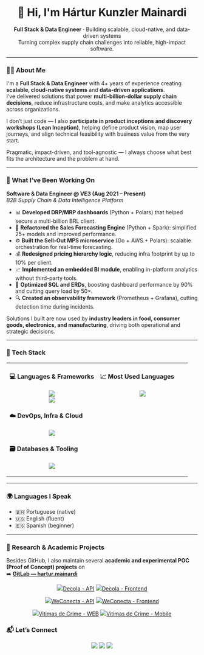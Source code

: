 <h1 align="center">👋 Hi, I'm Hártur Kunzler Mainardi</h1>

<p align="center">
  <strong>Full Stack & Data Engineer</strong> · Building scalable, cloud-native, and data-driven systems  
  <br/>
  Turning complex supply chain challenges into reliable, high-impact software.
</p>

---

### 👨‍💻 About Me

I'm a **Full Stack & Data Engineer** with 4+ years of experience creating **scalable, cloud-native systems** and **data-driven applications**.  
I’ve delivered solutions that power **multi-billion-dollar supply chain decisions**, reduce infrastructure costs, and make analytics accessible across organizations.

I don’t just code — I also **participate in product inceptions and discovery workshops (Lean Inception)**, helping define product vision, map user journeys, and align technical feasibility with business value from the very start.

Pragmatic, impact-driven, and tool-agnostic — I always choose what best fits the architecture and the problem at hand.

---

### 🚀 What I’ve Been Working On

**Software & Data Engineer @ VE3 (Aug 2021 – Present)**  
_B2B Supply Chain & Data Intelligence Platform_

-   📊 **Developed DRP/MRP dashboards** (Python + Polars) that helped secure a multi-billion BRL client.
-   🧠 **Refactored the Sales Forecasting Engine** (Python + Spark): simplified 25+ models and improved performance.
-   ⚙️ **Built the Sell-Out MPS microservice** (Go + AWS + Polars): scalable orchestration for real-time forecasting.
-   💰 **Redesigned pricing hierarchy logic**, reducing infra footprint by up to 10% per client.
-   📈 **Implemented an embedded BI module**, enabling in-platform analytics without third-party tools.
-   🚀 **Optimized SQL and ERDs**, boosting dashboard performance by 90% and cutting query load by 50×.
-   🔍 **Created an observability framework** (Prometheus + Grafana), cutting detection time during incidents.

Solutions I built are now used by **industry leaders in food, consumer goods, electronics, and manufacturing**, driving both operational and strategic decisions.

---

### 🧠 Tech Stack

<table>
  <tr>
    <td valign="top" width="50%">

#### 💻 Languages & Frameworks

<p align="center">
  <img src="https://skillicons.dev/icons?i=go,python,typescript,javascript,php,bash,java,c" /><br>
  <img src="https://skillicons.dev/icons?i=nodejs,react,nextjs,fastapi" />
</p>

#### ☁️ DevOps, Infra & Cloud

<p align="center">
  <img src="https://skillicons.dev/icons?i=linux,docker,aws,nginx,grafana,cloudflare,prometheus" />
</p>

#### 🗃️ Databases & Tooling

<p align="center">
  <img src="https://skillicons.dev/icons?i=postgresql,mysql,git,npm,webpack,postman" />
</p>

</td>
<td valign="top" width="50%">

#### 📈 Most Used Languages

<p align="center">
  <img src="https://github-readme-stats.vercel.app/api/top-langs/?username=harturk&layout=compact&theme=transparent&hide_border=true&langs_count=8" />
</p>

</td>
  </tr>
</table>

---

### 🌍 Languages I Speak

-   🇧🇷 Portuguese (native)
-   🇺🇸 English (fluent)
-   🇪🇸 Spanish (beginner)

---

### 🧪 Research & Academic Projects

Besides GitHub, I also maintain several **academic and experimental POC (Proof of Concept) projects** on  
➡️ [**GitLab — hartur.mainardi**](https://tools.ages.pucrs.br/hartur.mainardi)

<p align="center">
  <a href="https://tools.ages.pucrs.br/plataforma-onboarding-para-novos-colaboradores/decola-api"><img src="https://img.shields.io/badge/GitHub-harturk-black?logo=github&style=for-the-badge" />Decola - API</a>
  <a href="https://tools.ages.pucrs.br/plataforma-onboarding-para-novos-colaboradores/decola-frontend"><img src="https://img.shields.io/badge/GitHub-harturk-black?logo=github&style=for-the-badge" />Decola - Frontend</a>
</p>

<p align="center">
  <a href="https://tools.ages.pucrs.br/weconecta-plataforma-digital-para-question-rios-de-sa-de/backend"><img src="https://img.shields.io/badge/GitHub-harturk-black?logo=github&style=for-the-badge" />WeConecta - API</a>
  <a href="https://tools.ages.pucrs.br/weconecta-plataforma-digital-para-question-rios-de-sa-de/frontend"><img src="https://img.shields.io/badge/GitHub-harturk-black?logo=github&style=for-the-badge" />WeConecta - Frontend</a>
</p>

<p align="center">
  <a href="https://tools.ages.pucrs.br/vitimas-de-crime/web"><img src="https://img.shields.io/badge/GitHub-harturk-black?logo=github&style=for-the-badge" />Vitimas de Crime - WEB</a>
  <a href="https://tools.ages.pucrs.br/vitimas-de-crime/app"><img src="https://img.shields.io/badge/GitHub-harturk-black?logo=github&style=for-the-badge" />Vitimas de Crime - Mobile</a>
</p>

### 📬 Let’s Connect

<p align="center">
  <a href="mailto:hartur.kunzler@gmail.com"><img src="https://img.shields.io/badge/Email-hartur.kunzler%40gmail.com-red?logo=gmail&style=for-the-badge" /></a>
  <a href="https://linkedin.com/in/hartur-mainardi"><img src="https://img.shields.io/badge/LinkedIn-Hártur%20Mainardi-blue?logo=linkedin&style=for-the-badge" /></a>
  <a href="https://github.com/harturk"><img src="https://img.shields.io/badge/GitHub-harturk-black?logo=github&style=for-the-badge" /></a>
</p>
